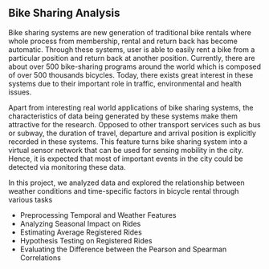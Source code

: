 
## Bike Sharing Analysis 
Bike sharing systems are new generation of traditional bike rentals where whole process from membership, rental and return 
back has become automatic. Through these systems, user is able to easily rent a bike from a particular position and return 
back at another position. Currently, there are about over 500 bike-sharing programs around the world which is composed of 
over 500 thousands bicycles. Today, there exists great interest in these systems due to their important role in traffic, 
environmental and health issues.

Apart from interesting real world applications of bike sharing systems, the characteristics of data being generated by
these systems make them attractive for the research. Opposed to other transport services such as bus or subway, the duration
of travel, departure and arrival position is explicitly recorded in these systems. This feature turns bike sharing system into
a virtual sensor network that can be used for sensing mobility in the city. Hence, it is expected that most of important
events in the city could be detected via monitoring these data.

In this project, we analyzed data and explored the relationship between weather conditions and time-specific factors in bicycle rental through various tasks
*   Preprocessing Temporal and Weather Features
*   Analyzing Seasonal Impact on Rides
*   Estimating Average Registered Rides
*   Hypothesis Testing on Registered Rides
*   Evaluating the Difference between the Pearson and Spearman Correlations


